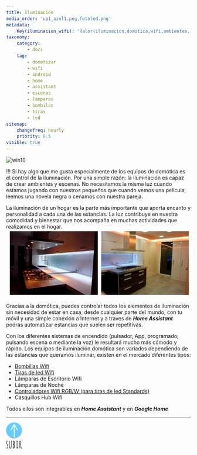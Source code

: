 ```yaml
---
title: Iluminación
media_order: 'up1_azul1.png,fotoled.png'
metadata:
    Key(iluminacion_wifi): 'Valor(iluminacion,domotica,wifi,ambientes, escenas,home, assistant,bombillas,tiras,led,controladores,hud)'
taxonomy:
    category:
        - docs
    tag:
        - domotizar
        - wifi
        - android
        - home
        - assistant
        - escenas
        - lamparas
        - bombilas
        - tiras
        - led
sitemap:
    changefreq: hourly
    priority: 0.5
visible: true
---
```


![win10](image://os-compat.png)


!!! Si hay algo que me gusta especialmente de los equipos de domótica es el control de la iluminación. Por una simple razón: la iluminación es capaz de crear ambientes y escenas. No necesitamos la misma luz cuando estamos jugando con nuestros pequeños que cuando vemos una película, leemos una novela negra o cenamos con nuestra pareja.

La iluminación de un hogar es la parte más importante que aporta encanto y personalidad a cada una de las estancias. La luz contribuye en nuestra comodidad y bienestar que nos acompaña en muchas actividades que realizamos en el hogar.
![](fotoled.png)

Gracias a la domótica, puedes controlar todos los elementos de iluminación sin necesidad de estar en casa, desde cualquier parte del mundo, con tu móvil y una simple conexión a Internet y a traves de _**Home Assistant**_ podrás automatizar estancias que suelen ser repetitivas.

Con los diferentes sistemas de encendido (pulsador, App, programado, pulsando escena o mediante la voz) le resultará mucho más cómodo  y rápido.
Los equipos de iluminación domótica son variados dependiendo de las estancias que queramos iluminar, existen en el mercado diferentes tipos:


- [Bombillas Wifi](https://domotizarmicasa.com/iluminacion/bombillas-wifi)
- [Tiras de led Wifi](https://domotizarmicasa.com/iluminacion/tiras-de-led)
- Lámparas de Escritorio Wifi
- Lámparas de Noche
- [Controladores Wifi RGB/W (para tiras de led Standards)](https://domotizarmicasa.com/iluminacion/tiras-de-led)
- Casquillos Hub Wifi


Todos ellos son integrables en _**Home Assistant**_ y en _**Google Home**_

---
[![](up1_azul1.png)](# "Volver al Inicio")